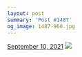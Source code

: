 ```yaml
---
layout: post
summary: 'Post #1487'
og_image: 1487-960.jpg
---
```


<p>
  <time>
    <a href="/1487">September 10, 2021</a>
  </time>
  <a href="/1487">
    <img src="{{ site.assets_url }}/1487-480.jpg" srcset="{{ site.assets_url }}/1487-240.jpg 240w, {{ site.assets_url }}/1487-480.jpg 480w, {{ site.assets_url }}/1487-720.jpg 720w, {{ site.assets_url }}/1487-960.jpg 960w" sizes="(min-width: 700px) 50vw, calc(100vw - 2rem)" />
  </a>
</p>
